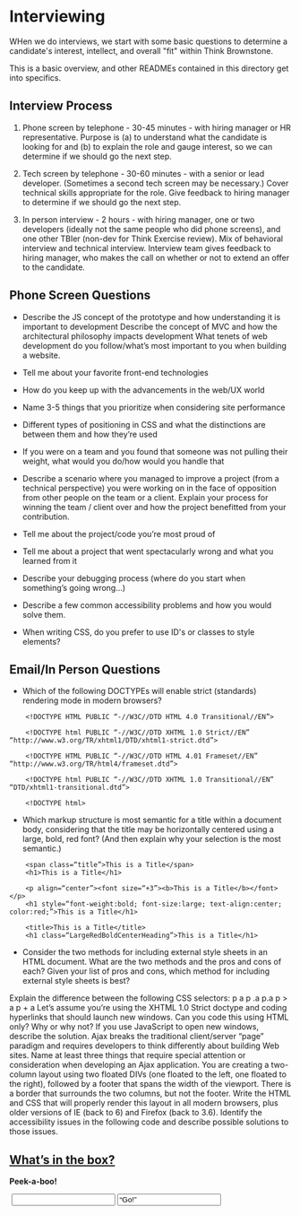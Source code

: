 # Interviewing

WHen we do interviews, we start with some basic questions to determine a candidate's interest, intellect, and overall "fit" within Think Brownstone. 

This is a basic overview, and other READMEs contained in this directory get into specifics.

## Interview Process 

1. Phone screen by telephone - 30-45 minutes - with hiring manager or HR representative. Purpose is (a) to understand what the candidate is looking for and (b) to explain the role and gauge interest, so we can determine if we should go the next step.

2. Tech screen by telephone - 30-60 minutes - with a senior or lead developer. (Sometimes a second tech screen may be necessary.) Cover technical skills appropriate for the role. Give feedback to hiring manager to determine if we should go the next step.

3. In person interview - 2 hours - with hiring manager, one or two developers (ideally not the same people who did phone screens), and one other TBIer (non-dev for Think Exercise review). Mix of behavioral interview and technical interview. Interview team gives feedback to hiring manager, who makes the call on whether or not to extend an offer to the candidate. 

## Phone Screen Questions

* Describe the JS concept of the prototype and how understanding it is important to development
Describe the concept of MVC and how the architectural philosophy impacts development
What tenets of web development do you follow/what’s most important to you when building a website.

* Tell me about your favorite front-end technologies

* How do you keep up with the advancements in the web/UX world

* Name 3-5 things that you prioritize when considering site performance

* Different types of positioning in CSS and what the distinctions are between them and how they’re used

* If you were on a team and you found that someone was not pulling their weight, what would you do/how would you handle that

* Describe a scenario where you managed to improve a project (from a technical perspective) you were working on in the face of opposition from other people on the team or a client.  Explain your process for winning the team / client over and how the project benefitted from your contribution.

* Tell me about the project/code you’re most proud of

* Tell me about a project that went spectacularly wrong and what you learned from it

* Describe your debugging process (where do you start when something’s going wrong…)

* Describe a few common accessibility problems and how you would solve them.

* When writing CSS, do you prefer to use ID's or classes to style elements?

## Email/In Person Questions

* Which of the following DOCTYPEs will enable strict (standards) rendering mode in modern browsers?

```
	<!DOCTYPE HTML PUBLIC “-//W3C//DTD HTML 4.0 Transitional//EN”>

	<!DOCTYPE html PUBLIC “-//W3C//DTD XHTML 1.0 Strict//EN” “http://www.w3.org/TR/xhtml1/DTD/xhtml1-strict.dtd”>

	<!DOCTYPE HTML PUBLIC “-//W3C//DTD HTML 4.01 Frameset//EN” “http://www.w3.org/TR/html4/frameset.dtd”>

	<!DOCTYPE html PUBLIC “-//W3C//DTD XHTML 1.0 Transitional//EN” “DTD/xhtml1-transitional.dtd”>

	<!DOCTYPE html>
```

* Which markup structure is most semantic for a title within a document body, considering that the title may be horizontally centered using a large, bold, red font? (And then explain why your selection is the most semantic.)

```
	<span class=“title”>This is a Title</span>
	<h1>This is a Title</h1>
```

```
	<p align=“center”><font size=“+3”><b>This is a Title</b></font></p>
	<h1 style=“font-weight:bold; font-size:large; text-align:center; color:red;”>This is a Title</h1>
```

```
	<title>This is a Title</title>
	<h1 class=“LargeRedBoldCenterHeading”>This is a Title</h1>
```

* Consider the two methods for including external style sheets in an HTML document. What are the two methods and the pros and cons of each? Given your list of pros and cons, which method for including external style sheets is best?

Explain the difference between the following CSS selectors:
p a
p .a
p.a
p > a
p + a
Let’s assume you’re using the XHTML 1.0 Strict doctype and coding hyperlinks that should launch new windows. Can you code this using HTML only? Why or why not? If you use JavaScript to open new windows, describe the solution.
Ajax breaks the traditional client/server “page” paradigm and requires developers to think differently about building Web sites. Name at least three things that require special attention or consideration when developing an Ajax application.
You are creating a two-column layout using two floated DIVs (one floated to the left, one floated to the right), followed by a footer that spans the width of the viewport. There is a border that surrounds the two columns, but not the footer. Write the HTML and CSS that will properly render this layout in all modern browsers, plus older versions of IE (back to 6) and Firefox (back to 3.6).
Identify the accessibility issues in the following code and describe possible solutions to those issues.
<!DOCTYPE html>
<html lang=“en”>
<head>
<title>Fun Little Widget</title>
</head>
<body>
<div style=“width:250px; height:200px; margin:1em; border:3px solid #333; padding:10px; font-size:12px; overflow:hidden;”>
<h2><a href=“#” onmouseover=“document.getElementById(‘box’).style.display=‘block’;” onmouseout=“document.getElementById(‘box’).style.display=‘none’;”>What’s in the box?</a></h2>
<div id=“box” style=“display:none;”>
<p><b>Peek-a-boo!</b></p>
<form method=“post” action=“search”>
<div>
<label><img src=“search.gif” width=“150” height=“20” alt="" /> <input id=“query” value="" /></label> 
<input type=“submit” value=“Go!” />
</div>
</form>
</div>
</div>
</body>
</html>